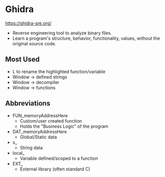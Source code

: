 # Ghidra
https://ghidra-sre.org/
- Reverse engineering tool to analyze binary files.
- Learn a program's structure, behavior, functionality, values, without the original source code.

## Most Used
- L to rename the highlighted function/variable
- Window -> defined strings
- Window -> decompiler
- Window -> functions

## Abbreviations
- FUN_memoryAddressHere
  - Custom/user created function
  - Holds the "Business Logic" of the program 
- DAT_memoryAddressHere
  - Global/Static data
- s_
  - String data
- local_
  - Variable defined/scoped to a function
- EXT_
  - External library (often standard C)